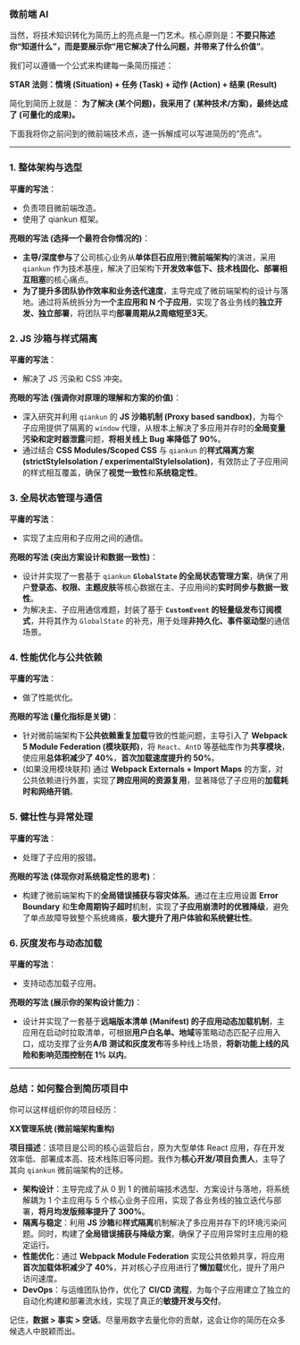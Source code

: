 ### 微前端 AI

当然，将技术知识转化为简历上的亮点是一门艺术。核心原则是：**不要只陈述你“知道什么”，而是要展示你“用它解决了什么问题，并带来了什么价值”**。

我们可以遵循一个公式来构建每一条简历描述：

**STAR 法则：情境 (Situation) + 任务 (Task) + 动作 (Action) + 结果 (Result)**

简化到简历上就是： **为了解决 (某个问题)，我采用了 (某种技术/方案)，最终达成了 (可量化的成果)。**

下面我将你之前问到的微前端技术点，逐一拆解成可以写进简历的“亮点”。

---

### 1. 整体架构与选型

**平庸的写法**：
*   负责项目微前端改造。
*   使用了 qiankun 框架。

**亮眼的写法 (选择一个最符合你情况的)**：
*   **主导/深度参与**了公司核心业务从**单体巨石应用**到**微前端架构**的演进，采用 `qiankun` 作为技术基座，解决了旧架构下**开发效率低下、技术栈固化、部署相互阻塞**的核心痛点。
*   **为了提升多团队协作效率和业务迭代速度**，主导完成了微前端架构的设计与落地。通过将系统拆分为**一个主应用和 N 个子应用**，实现了各业务线的**独立开发、独立部署**，将团队平均**部署周期从2周缩短至3天**。

### 2. JS 沙箱与样式隔离

**平庸的写法**：
*   解决了 JS 污染和 CSS 冲突。

**亮眼的写法 (强调你对原理的理解和方案的价值)**：
*   深入研究并利用 `qiankun` 的 **JS 沙箱机制 (Proxy based sandbox)**，为每个子应用提供了隔离的 `window` 代理，从根本上解决了多应用并存时的**全局变量污染和定时器泄露**问题，**将相关线上 Bug 率降低了 90%**。
*   通过结合 **CSS Modules/Scoped CSS** 与 `qiankun` 的**样式隔离方案 (strictStyleIsolation / experimentalStyleIsolation)**，有效防止了子应用间的样式相互覆盖，确保了**视觉一致性**和**系统稳定性**。

### 3. 全局状态管理与通信

**平庸的写法**：
*   实现了主应用和子应用之间的通信。

**亮眼的写法 (突出方案设计和数据一致性)**：
*   设计并实现了一套基于 `qiankun` **`GlobalState` 的全局状态管理方案**，确保了用户**登录态、权限、主题皮肤**等核心数据在主、子应用间的**实时同步与数据一致性**。
*   为解决主、子应用通信难题，封装了基于 **`CustomEvent` 的轻量级发布订阅模式**，并将其作为 `GlobalState` 的补充，用于处理**非持久化、事件驱动型**的通信场景。

### 4. 性能优化与公共依赖

**平庸的写法**：
*   做了性能优化。

**亮眼的写法 (量化指标是关键)**：
*   针对微前端架构下**公共依赖重复加载**导致的性能问题，主导引入了 **Webpack 5 Module Federation (模块联邦)**，将 `React`、`AntD` 等基础库作为**共享模块**，使应用**总体积减少了 40%**，**首次加载速度提升约 50%**。
*   (如果没用模块联邦) 通过 **Webpack Externals + Import Maps** 的方案，对公共依赖进行外置，实现了**跨应用间的资源复用**，显著降低了子应用的**加载耗时和网络开销**。

### 5. 健壮性与异常处理

**平庸的写法**：
*   处理了子应用的报错。

**亮眼的写法 (体现你对系统稳定性的思考)**：
*   构建了微前端架构下的**全局错误捕获与容灾体系**。通过在主应用设置 **Error Boundary** 和**生命周期钩子超时**机制，实现了**子应用崩溃时的优雅降级**，避免了单点故障导致整个系统瘫痪，**极大提升了用户体验和系统健壮性**。

### 6. 灰度发布与动态加载

**平庸的写法**：
*   支持动态加载子应用。

**亮眼的写法 (展示你的架构设计能力)**：
*   设计并实现了一套基于**远端版本清单 (Manifest) 的子应用动态加载机制**，主应用在启动时拉取清单，可根据**用户白名单、地域**等策略动态匹配子应用入口，成功支撑了业务**A/B 测试和灰度发布**等多种线上场景，**将新功能上线的风险和影响范围控制在 1% 以内**。

---

### 总结：如何整合到简历项目中

你可以这样组织你的项目经历：

**XX管理系统 (微前端架构重构)**

**项目描述**：该项目是公司的核心运营后台，原为大型单体 React 应用，存在开发效率低、部署成本高、技术栈陈旧等问题。我作为**核心开发/项目负责人**，主导了其向 `qiankun` 微前端架构的迁移。

*   **架构设计**：主导完成了从 0 到 1 的微前端技术选型、方案设计与落地，将系统解耦为 1 个主应用与 5 个核心业务子应用，实现了各业务线的独立迭代与部署，**将月均发版频率提升了 300%**。
*   **隔离与稳定**：利用 **JS 沙箱**和**样式隔离**机制解决了多应用并存下的环境污染问题。同时，构建了**全局错误捕获与降级方案**，确保了子应用异常时主应用的稳定运行。
*   **性能优化**：通过 **Webpack Module Federation** 实现公共依赖共享，将应用**首次加载体积减少了 40%**，并对核心子应用进行了**懒加载**优化，提升了用户访问速度。
*   **DevOps**：与运维团队协作，优化了 **CI/CD 流程**，为每个子应用建立了独立的自动化构建和部署流水线，实现了真正的**敏捷开发与交付**。

记住，**数据 > 事实 > 空话**。尽量用数字去量化你的贡献，这会让你的简历在众多候选人中脱颖而出。